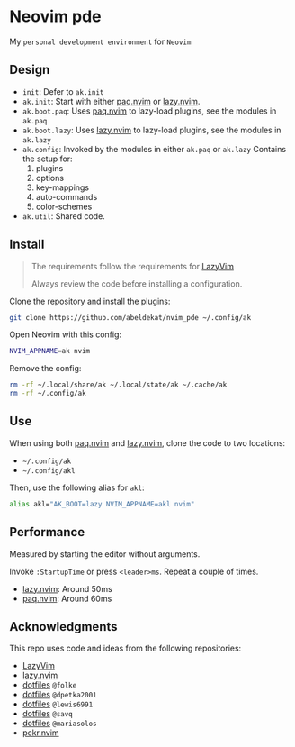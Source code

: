 # Neovim pde

My `personal development environment` for `Neovim`

## Design

- `init`: Defer to `ak.init`
- `ak.init`: Start with either [paq.nvim] or [lazy.nvim].
- `ak.boot.paq`: Uses [paq.nvim] to lazy-load plugins, see the modules in `ak.paq`
- `ak.boot.lazy`: Uses [lazy.nvim] to lazy-load plugins, see the modules in `ak.lazy`
- `ak.config`: Invoked by the modules in either `ak.paq` or `ak.lazy`
  Contains the setup for:
    1. plugins
    2. options
    3. key-mappings
    4. auto-commands
    5. color-schemes
- `ak.util`: Shared code.

## Install

 > The requirements follow the requirements for [LazyVim](https://www.lazyvim.org/#%EF%B8%8F-requirements)
 >
 > Always review the code before installing a configuration.

Clone the repository and install the plugins:

```sh
git clone https://github.com/abeldekat/nvim_pde ~/.config/ak
```

Open Neovim with this config:

```sh
NVIM_APPNAME=ak nvim
```

Remove the config:

```sh
rm -rf ~/.local/share/ak ~/.local/state/ak ~/.cache/ak
rm -rf ~/.config/ak
```

## Use

When using both [paq.nvim] and [lazy.nvim], clone the code to two locations:

- `~/.config/ak`
- `~/.config/akl`

Then, use the following alias for `akl`:

```sh
alias akl="AK_BOOT=lazy NVIM_APPNAME=akl nvim"
```

## Performance

Measured by starting the editor without arguments.

Invoke `:StartupTime` or press `<leader>ms`.
Repeat a couple of times.

- [lazy.nvim]: Around 50ms
- [paq.nvim]: Around 60ms

## Acknowledgments

This repo uses code and ideas from the following repositories:

- [LazyVim](https://github.com/LazyVim/LazyVim)
- [lazy.nvim](https://github.com/folke/lazy.nvim)
- [dotfiles](https://github.com/folke/dot/tree/master/nvim) `@folke`
- [dotfiles](https://github.com/dpetka2001/dotfiles/tree/main/dot_config/nvim) `@dpetka2001`
- [dotfiles](https://github.com/lewis6991/dotfiles/tree/main/config/nvim) `@lewis6991`
- [dotfiles](https://github.com/savq/dotfiles/tree/master/nvim) `@savq`
- [dotfiles](https://github.com/MariaSolOs/dotfiles/tree/main/.config/nvim) `@mariasolos`
- [pckr.nvim](https://github.com/lewis6991/pckr.nvim)

[paq.nvim]: https://github.com/savq/paq-nvim
[lazy.nvim]: https://github.com/folke/lazy.nvim

